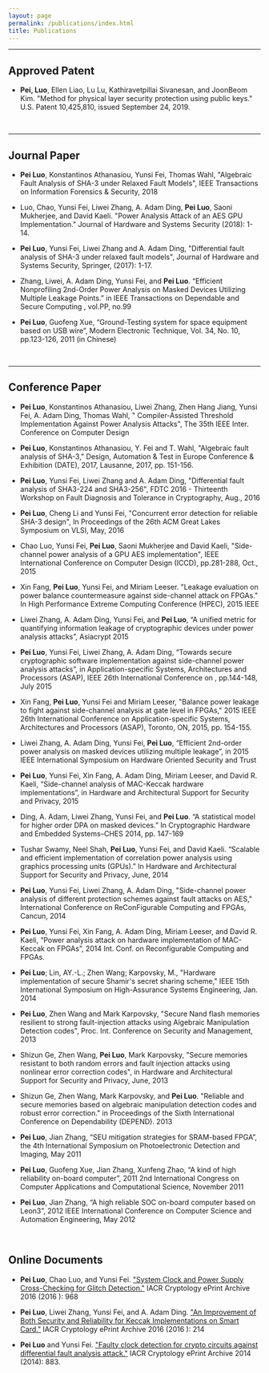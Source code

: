 ```yaml
---
layout: page
permalink: /publications/index.html
title: Publications
---
```



---
## Approved Patent
- **Pei, Luo**, Ellen Liao, Lu Lu, Kathiravetpillai Sivanesan, and JoonBeom Kim. "Method for physical layer security protection using public keys." U.S. Patent 10,425,810, issued September 24, 2019.

<br>

---

## Journal Paper

- **Pei Luo**, Konstantinos Athanasiou, Yunsi Fei, Thomas Wahl, "Algebraic Fault Analysis of SHA-3 under Relaxed Fault Models", IEEE Transactions on Information Forensics & Security, 2018

- Luo, Chao, Yunsi Fei, Liwei Zhang, A. Adam Ding, **Pei Luo**, Saoni Mukherjee, and David Kaeli. "Power Analysis Attack of an AES GPU Implementation." Journal of Hardware and Systems Security (2018): 1-14.

- **Pei Luo**, Yunsi Fei, Liwei Zhang and A. Adam Ding, "Differential fault analysis of SHA-3 under relaxed fault models", Journal of Hardware and Systems Security, Springer, (2017): 1-17. 

- Zhang, Liwei, A. Adam Ding, Yunsi Fei, and **Pei Luo**. “Efficient Nonprofiling 2nd-Order Power Analysis on Masked Devices Utilizing Multiple Leakage Points.” in IEEE Transactions on Dependable and Secure Computing , vol.PP, no.99

- **Pei Luo**, Guofeng Xue, “Ground-Testing system for space equipment based on USB wire”, Modern Electronic Technique, Vol. 34, No. 10, pp.123-126, 2011 (in Chinese)

<br>

---

## Conference Paper

- **Pei Luo**, Konstantinos Athanasiou, Liwei Zhang, Zhen Hang Jiang, Yunsi Fei, A. Adam Ding, Thomas Wahl, " Compiler-Assisted Threshold Implementation Against Power Analysis Attacks", The 35th IEEE Inter. Conference on Computer Design

- **Pei Luo**, Konstantinos Athanasiou, Y. Fei and T. Wahl, "Algebraic fault analysis of SHA-3," Design, Automation & Test in Europe Conference & Exhibition (DATE), 2017, Lausanne, 2017, pp. 151-156. 

- **Pei Luo**, Yunsi Fei, Liwei Zhang and A. Adam Ding, "Differential fault analysis of SHA3-224 and SHA3-256", FDTC 2016 - Thirteenth Workshop on Fault Diagnosis and Tolerance in Cryptography, Aug., 2016

- **Pei Luo**, Cheng Li and Yunsi Fei, "Concurrent error detection for reliable SHA-3 design", In Proceedings of the 26th ACM Great Lakes Symposium on VLSI, May, 2016

- Chao Luo, Yunsi Fei, **Pei Luo**, Saoni Mukherjee and David Kaeli, "Side-channel power analysis of a GPU AES implementation", IEEE International Conference on Computer Design (ICCD), pp.281-288, Oct., 2015

- Xin Fang, **Pei Luo**, Yunsi Fei, and Miriam Leeser. "Leakage evaluation on power balance countermeasure against side-channel attack on FPGAs." In High Performance Extreme Computing Conference (HPEC), 2015 IEEE

- Liwei Zhang, A. Adam Ding, Yunsi Fei, and **Pei Luo**, “A unified metric for quantifying information leakage of cryptographic devices under power analysis attacks”, Asiacrypt 2015 

- **Pei Luo**, Yunsi Fei, Liwei Zhang, A. Adam Ding, “Towards secure cryptographic software implementation against side-channel power analysis attacks”, in Application-specific Systems, Architectures and Processors (ASAP), IEEE 26th International Conference on , pp.144-148, July 2015

- Xin Fang, **Pei Luo**, Yunsi Fei and Miriam Leeser, "Balance power leakage to fight against side-channel analysis at gate level in FPGAs," 2015 IEEE 26th International Conference on Application-specific Systems, Architectures and Processors (ASAP), Toronto, ON, 2015, pp. 154-155.

- Liwei Zhang, A. Adam Ding, Yunsi Fei, **Pei Luo**, “Efficient 2nd-order power analysis on masked devices utilizing multiple leakage”,  in 2015 IEEE International Symposium on Hardware Oriented Security and Trust

- **Pei Luo**, Yunsi Fei, Xin Fang, A. Adam Ding, Miriam Leeser, and David R. Kaeli, “Side-channel analysis of MAC-Keccak hardware implementations”, in Hardware and Architectural Support for Security and Privacy, 2015

- Ding, A. Adam, Liwei Zhang, Yunsi Fei, and **Pei Luo**. “A statistical model for higher order DPA on masked devices.” In Cryptographic Hardware and Embedded Systems–CHES 2014, pp. 147-169

- Tushar Swamy, Neel Shah, **Pei Luo**, Yunsi Fei, and David Kaeli. “Scalable and efficient implementation of correlation power analysis using graphics processing units (GPUs).” In Hardware and Architectural Support for Security and Privacy, June, 2014

- **Pei Luo**, Yunsi Fei, Liwei Zhang, A. Adam Ding, "Side-channel power analysis of different protection schemes against fault attacks on AES," International Conference on ReConFigurable Computing and FPGAs, Cancun, 2014

- **Pei Luo**, Yunsi Fei, Xin Fang, A. Adam Ding, Miriam Leeser, and David R. Kaeli, “Power analysis attack on hardware implementation of MAC-Keccak on FPGAs”, 2014 Int. Conf. on Reconfigurable Computing and FPGAs.

- **Pei Luo**; Lin, AY.-L.; Zhen Wang; Karpovsky, M., "Hardware implementation of secure Shamir's secret sharing scheme," IEEE 15th International Symposium on High-Assurance Systems Engineering, Jan. 2014

- **Pei Luo**, Zhen Wang and Mark Karpovsky, "Secure Nand flash memories resilient to strong fault-injection attacks using Algebraic Manipulation Detection codes", Proc. Int. Conference on Security and Management, 2013

- Shizun Ge, Zhen Wang, **Pei Luo**, Mark Karpovsky, "Secure memories resistant to both random errors and fault injection attacks using nonlinear error correction codes", in Hardware and Architectural Support for Security and Privacy, June, 2013

- Shizun Ge, Zhen Wang, Mark Karpovsky, and **Pei Luo**. "Reliable and secure memories based on algebraic manipulation detection codes and robust error correction." in Proceedings of the Sixth International Conference on Dependability (DEPEND). 2013	

- **Pei Luo**, Jian Zhang, “SEU mitigation strategies for SRAM-based FPGA”, the 4th International Symposium on Photoelectronic Detection and Imaging, May 2011

- **Pei Luo**, Guofeng Xue, Jian Zhang, Xunfeng Zhao, “A kind of high reliability on-board computer”, 2011 2nd International Congress on Computer Applications and Computational Science, November 2011

- **Pei Luo**, Jian Zhang, “A high reliable SOC on-board computer based on Leon3”, 2012 IEEE International Conference on Computer Science and Automation Engineering, May 2012

<br>

## Online Documents

- **Pei Luo**, Chao Luo, and Yunsi Fei. ["System Clock and Power Supply Cross-Checking for Glitch Detection."](https://eprint.iacr.org/2016/968) IACR Cryptology ePrint Archive 2016 (2016 ): 968

- **Pei Luo**, Liwei Zhang, Yunsi Fei, and A. Adam Ding. ["An Improvement of Both Security and Reliability for Keccak Implementations on Smart Card."](https://eprint.iacr.org/2016/214) IACR Cryptology ePrint Archive 2016 (2016 ): 214

- **Pei Luo** and Yunsi Fei. ["Faulty clock detection for crypto circuits against differential fault analysis attack."](https://eprint.iacr.org/2016/967) IACR Cryptology ePrint Archive 2014 (2014): 883.
